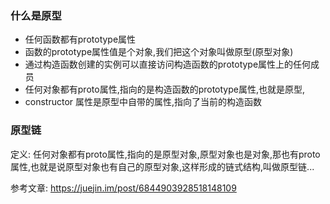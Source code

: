 ### 什么是原型

* 任何函数都有prototype属性
* 函数的prototype属性值是个对象,我们把这个对象叫做原型(原型对象)
* 通过构造函数创建的实例可以直接访问构造函数的prototype属性上的任何成员
* 任何对象都有proto属性,指向的是构造函数的prototype属性,也就是原型,
* constructor 属性是原型中自带的属性,指向了当前的构造函数

### 原型链 

定义: 任何对象都有proto属性,指向的是原型对象,原型对象也是对象,那也有proto属性,也就是说原型对象也有自己的原型对象,这样形成的链式结构,叫做原型链...





参考文章: https://juejin.im/post/6844903928518148109